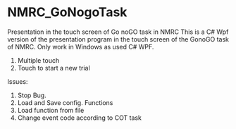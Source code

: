 # NMRC_GoNogoTask
Presentation in the touch screen of Go noGO task in NMRC
This is a C# Wpf version of the presentation program in the touch screen of the GonoGO task of NMRC. Only work in Windows as used C# WPF.

1. Multiple touch
2. Touch to start a new trial



Issues:

1. Stop Bug.
2. Load and Save config. Functions
3. Load function from file
4. Change event code according to COT task